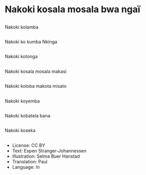 # Nakoki kosala mosala bwa ngaï

##
Nakoki kolamba

##
Nakoki ko kumba Nkínga

##
Nakoki kotonga

##
Nakoki kosala mosala makasi

##
Nakoki koloba makota misato

##
Nakoki koyemba

##
Nakoki kobatela bana

##
Nakoki koseka

##
* License: CC BY
* Text: Espen Stranger-Johannessen
* Illustration: Selma Buer Hanstad
* Translation: Paul
* Language: ln

